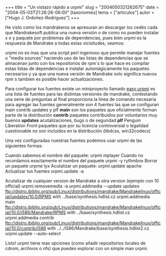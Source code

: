 +++
title = "Un vistazo rápido a urpmi"
slug = "2004050321262675"
date = "2004-05-03T21:26:26-06:00"
[taxonomies]
tema = ["articulos"]
autor = ["Hugo J. Ordoñez-Rodriguez"]
+++

He visto como los mandrakeros se apresuran an descargar los cedés cada
que Mandrakesoft publica una nueva versión o de como no pueden instalar
x o y paquete por problemas de dependencias, pues bien urpmi es la
respuesta de Mandrake a todas estas vicisitudes, veamos:

<!-- more -->


urpmi no es mas que una script perl ingenioso que permite manejar
fuentes o "media sources" haciendo uso de las listas de dependencias que
se almacenan junto con los repositorios de rpm´s lo que hace es compilar
estas listas de dependencias e instalar automágicamente los paquetes
necesarios y ya que una nueva versión de Mandrake solo significa nuevos
rpm´s tambien es posible hacer actualizaciones.

Para configurar tus fuentes existe un miniproyecto llamado [easy
urpmi](http://urpmi.org/easyurpmi/index.php) es una lista de fuentes
para las distintas versiones de mandrake, contestando una serie de
preguntas al final proporciona la línea de comando necesaria para
agregar las fuentes generalmente son 4 fuentes las que se configuran
main contrib updates y plf
**main** son los paquetes que oficialmente forman parte de la
distribución
**contrib** paquetes contribuidos por voluntarios muy buenos
**updates** acutalizaciones, bugs o de seguridad
**plf** Penguin Liberation Front paquetes que por su licencia
controversial o legalidad cuestionable no son incluídos en la
distribución (libdcss, win32codecs)

Una vez configuradas nuestras fuentes podemos usar urpmi de las
siguientes formas:

Cuando sabemos el nombre del paquete:
urpmi mplayer
Cuando no recordamos exactamente el nombre del paquete
urpmi -y rythmbox
Borrar un paquete
urpme lyx
Acutalizar un paquete:
urpmi.update apache
Actualizar tus fuentes
urpmi.update -a

Acutalizar de cualquier version de Mandrake a otra version (ejemplo con
10 official)
urpmi.removemedia -a
urpmi.addmedia --update updates
ftp://distro.ibiblio.org/pub/Linux/distributions/mandrake/Mandrakelinux/official/updates/10.0/RPMS
with ../base/synthesis.hdlist.cz urpmi.addmedia main
ftp://distro.ibiblio.org/pub/Linux/distributions/mandrake/Mandrakelinux/official/10.0/i586/Mandrake/RPMS
with ../base/synthesis.hdlist.cz urpmi.addmedia contrib
ftp://distro.ibiblio.org/pub/Linux/distributions/mandrake/Mandrakelinux/official/10.0/contrib/i586
with ../../i586/Mandrake/base/synthesis.hdlist2.cz
urpmi.update --auto-select

Listo! urpmi tiene mas opciones (como añadir repositorios locales de
cdrom, archivos o nfs) que puedes explorar con un simple man urpmi.

